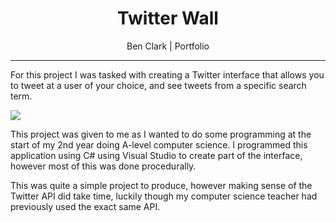 <div style="text-align: center">
  <h1>Twitter Wall</h1>
  <p>Ben Clark | Portfolio</p>
</div>

---

For this project I was tasked with creating a Twitter interface that allows you to tweet at a user of your choice, and see tweets from a specific search term. 

<img src="https://benclark158.github.io/docs/projects/imgs/twitterwall1.jpg">

This project was given to me as I wanted to do some programming at the start of my 2nd year doing A-level computer science. I programmed this application using C# using Visual Studio to create part of the interface, however most of this was done procedurally. 

This was quite a simple project to produce, however making sense of the Twitter API did take time, luckily though my computer science teacher had previously used the exact same API.